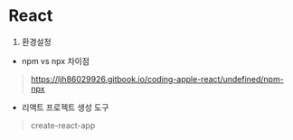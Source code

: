 # React
1. 환경설정
- npm vs npx 차이점 
> https://ljh86029926.gitbook.io/coding-apple-react/undefined/npm-npx
- 리액트 프로젝트 생성 도구
> create-react-app

